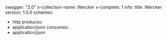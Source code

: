 swagger: "2.0"
x-collection-name: Wercker
x-complete: 1
info:
  title: Wercker
  version: 1.0.0
schemes:
- http
produces:
- application/json
consumes:
- application/json